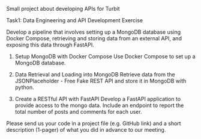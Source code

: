 Small project about developing APIs for Turbit

Task1: Data Engineering and API Development Exercise

Develop a pipeline that involves setting up a MongoDB database using Docker Compose, retrieving and storing data from an external API, and exposing this data through FastAPI.

1. Setup MongoDB with Docker Compose
Use Docker Compose to set up a MongoDB database.

2. Data Retrieval and Loading into MongoDB
Retrieve data from the JSONPlaceholder - Free Fake REST API and store it in MongoDB with python.

3. Create a RESTful API with FastAPI
Develop a FastAPI application to provide access to the mongo data. Include an endpoint to report the total number of posts and comments for each user.

Please send us your code in a project file (e.g. GitHub link) and a short description (1-pager) of what you did in advance to our meeting.
